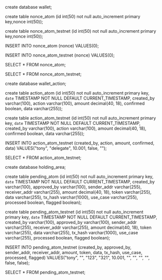 create database wallet;

create table nonce_atom (id int(50) not null auto_increment primary key,nonce int(50));

create table nonce_atom_testnet (id int(50) not null auto_increment primary key,nonce int(50));

INSERT INTO nonce_atom (nonce) VALUES(0);

INSERT INTO nonce_atom_testnet (nonce) VALUES(0);

SELECT * FROM nonce_atom;

SELECT * FROM nonce_atom_testnet;

create database wallet_action;

create table action_atom (id int(50) not null auto_increment primary key, `date` TIMESTAMP NOT NULL DEFAULT CURRENT_TIMESTAMP, created_by varchar(100), action varchar(100), amount decimal(40, 18), confirmed boolean, data varchar(255));

create table action_atom_testnet (id int(50) not null auto_increment primary key, `date` TIMESTAMP NOT NULL DEFAULT CURRENT_TIMESTAMP, created_by varchar(100), action varchar(100), amount decimal(40, 18), confirmed boolean, data varchar(255));


INSERT INTO action_atom_testnet (created_by, action, amount, confirmed, data) VALUES("tony", "delegate", 10.001, false, "");

SELECT * FROM action_atom_testnet;






create database holding_area;

create table pending_atom (id int(50) not null auto_increment primary key, `date` TIMESTAMP NOT NULL DEFAULT CURRENT_TIMESTAMP, created_by varchar(100), approved_by varchar(100), sender_addr varchar(255), receiver_addr varchar(255), amount decimal(40, 18), token varchar(255), data varchar(255), tx_hash varchar(1000), use_case varchar(255), processed boolean, flagged boolean);

create table pending_atom_testnet (id int(50) not null auto_increment primary key, `date` TIMESTAMP NOT NULL DEFAULT CURRENT_TIMESTAMP, created_by varchar(100), approved_by varchar(100), sender_addr varchar(255), receiver_addr varchar(255), amount decimal(40, 18), token varchar(255), data varchar(255), tx_hash varchar(1000), use_case varchar(255), processed boolean, flagged boolean);

INSERT INTO pending_atom_testnet (created_by, approved_by, sender_addr, receiver_addr, amount, token, data, tx_hash, use_case, processed, flagged) VALUES("tony", "", "123", "321", 10.001, "", "", "", "", false, false);

SELECT * FROM pending_atom_testnet;
